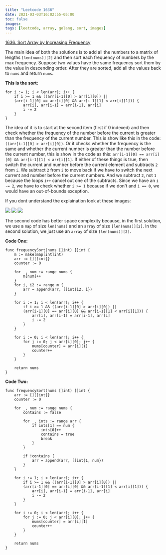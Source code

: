 ```yaml
---
title: "Leetcode 1636"
date: 2021-03-03T16:02:55-05:00
toc: false
images:
tags: [leetcode, array, golang, sort, images]
---
```


[1636. Sort Array by Increasing Frequency](https://leetcode.com/problems/sort-array-by-increasing-frequency/)

The main idea of both the solutions is to add all the numbers to a matrix of lengths `[len(nums)][2]` and then sort each frequency of numbers by the max frequency. Suppose two values have the same frequency sort them by the value in descending order. After they are sorted, add all the values back to `nums` and return `nums`.

**This is the sort:**

```
for i := 1; i < len(arr); i++ {
    if i >= 1 && ((arr[i-1][0] > arr[i][0]) || 
    (arr[i-1][0] == arr[i][0] && arr[i-1][1] < arr[i][1])) {
        arr[i], arr[i-1] = arr[i-1], arr[i]
        i -= 2
    }
}
```

The idea of it is to start at the second item (first if 0 indexed) and then check whether the frequency of the number before the current is greater than the frequency of the current number. This is show like this in the code: `((arr[i-1][0] > arr[i][0])`. Or it checks whether the frequency is the same and whether the current number is greater than the number before the current number, this is show in the code as this: `arr[i-1][0] == arr[i][0] && arr[i-1][1] < arr[i][1]`. If either of these things is true, then switch the current and number before the current element and subtracts `2` from `i`. We subtract `2` from `i` to move back if we have to switch the next current and number before the current numbers. And we subtract `2`, not `1` because the loops `i++` cancel out one of the subtracts. Since we have an `i -= 2`, we have to check whether `i >= 1` because if we don't and `i == 0`, we would have an out-of-bounds exception.

If you dont understand the explaination look at these images:

![](https://i.imgur.com/2zecuOJ.jpg)
![](https://i.imgur.com/ZoBc0N6.jpg)
![](https://i.imgur.com/FFnnfj8.jpg)


The second code has better space complexity because, in the first solution, we use a `map` of size `len(nums)` and an `array` of size `[len(nums)][2]`. In the second solution, we just use an `array` of size `[len(nums)][2]`.



**Code One:**

```
func frequencySort(nums []int) []int {
    m := make(map[int]int)
    arr := [][]int{}
    counter := 0

    for _, num := range nums {
        m[num]++
    }
    for i, i2 := range m {
        arr = append(arr, []int{i2, i})
    }

    for i := 1; i < len(arr); i++ {
        if i >= 1 && ((arr[i-1][0] > arr[i][0]) || 
        (arr[i-1][0] == arr[i][0] && arr[i-1][1] < arr[i][1])) {
            arr[i], arr[i-1] = arr[i-1], arr[i]
            i -= 2
        }
    }

    for i := 0; i < len(arr); i++ {
        for j := 0; j < arr[i][0]; j++ {
            nums[counter] = arr[i][1]
            counter++
        }
    }

    return nums
}
```

**Code Two:**

```
func frequencySort(nums []int) []int {
    arr := [][]int{}
    counter := 0

    for _, num := range nums {
        contains := false

        for _, ints := range arr {
            if ints[1] == num {
                ints[0]++
                contains = true
                break
            }
        }

        if !contains {
            arr = append(arr, []int{1, num})
        }
    }

    for i := 1; i < len(arr); i++ {
        if i >= 1 && ((arr[i-1][0] > arr[i][0]) ||
        (arr[i-1][0] == arr[i][0] && arr[i-1][1] < arr[i][1])) {
            arr[i], arr[i-1] = arr[i-1], arr[i]
            i -= 2
        }
    }

    for i := 0; i < len(arr); i++ {
        for j := 0; j < arr[i][0]; j++ {
            nums[counter] = arr[i][1]
            counter++
        }
    }

    return nums
}
```


